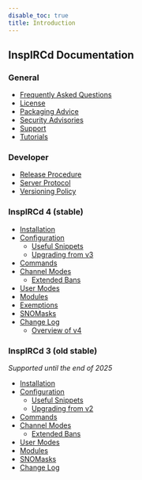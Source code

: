 ```yaml
---
disable_toc: true
title: Introduction
---
```


## InspIRCd Documentation

<div class="col-md-4" markdown="1">

### General

- [Frequently Asked Questions](/faq)
- [License](/license)
- [Packaging Advice](/packaging)
- [Security Advisories](/security)
- [Support](/support)
- [Tutorials](/tutorials)

### Developer

- [Release Procedure](/release-procedure)
- [Server Protocol](/server)
- [Versioning Policy](/versioning)

</div>

<div class="col-md-4" markdown="1">

### InspIRCd 4 (stable)

- [Installation](/4/installation)
- [Configuration](/4/configuration)
    - [Useful Snippets](/4/configuration/useful-snippets)
    - [Upgrading from v3](/4/breaking-changes)
- [Commands](/4/commands)
- [Channel Modes](/4/channel-modes)
    - [Extended Bans](/4/extended-bans)
- [User Modes](/4/user-modes)
- [Modules](/4/modules)
- [Exemptions](/4/exemptions)
- [SNOMasks](/4/snomasks)
- [Change Log](/4/change-log)
    - [Overview of v4](/4/overview)

</div>

<div class="col-md-4" markdown="1">

### InspIRCd 3 (old stable)

*Supported until the end of 2025*

- [Installation](/3/installation)
- [Configuration](/3/configuration)
    - [Useful Snippets](/3/configuration/useful-snippets)
    - [Upgrading from v2](/3/breaking-changes)
- [Commands](/3/commands)
- [Channel Modes](/3/channel-modes)
    - [Extended Bans](/3/extended-bans)
- [User Modes](/3/user-modes)
- [Modules](/3/modules)
- [SNOMasks](/3/snomasks)
- [Change Log](/3/change-log)

</div>

<!--
<div class="col-md-4" markdown="1">

### InspIRCd 5 (development)

**Currently still early in development**

- [Change Log](/5/change-log)

</div>
-->
